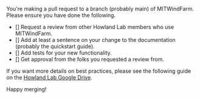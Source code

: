 You're making a pull request to a branch (probably main) of MITWindFarm. Please ensure you have done the following.

- [] Request a review from other Howland Lab members who use MITWindFarm. 
- [] Add at least a sentence on your change to the documentation (probably the quickstart guide).
- [] Add tests for your new functionality. 
- [] Get approval from the folks you requested a review from.

If you want more details on best practices, please see the following guide on the [Howland Lab Google Drive](https://docs.google.com/document/d/1QCyQ7wK_bZCwpfexSADf6YPAygTwb8Sp-3WWgFjNUmY/edit?usp=sharing).

Happy merging! 